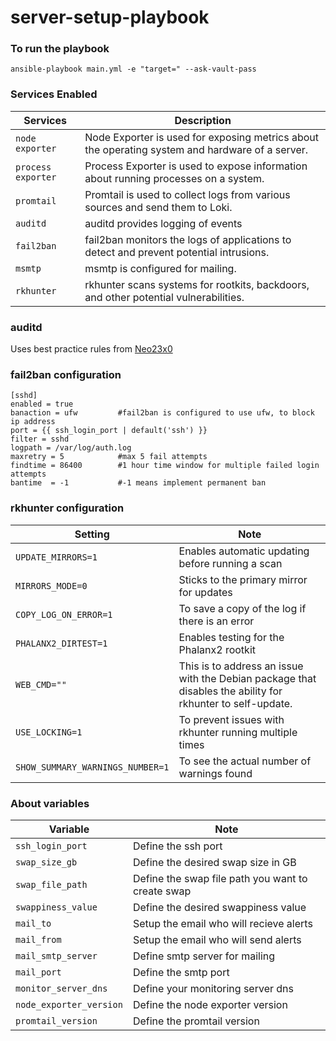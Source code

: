 # server-setup-playbook

### To run the playbook

```
ansible-playbook main.yml -e "target=" --ask-vault-pass
```

### Services Enabled

| Services| Description|
| -- | -- |
| `node exporter`|Node Exporter is used for exposing metrics about the operating system and hardware of a server.|
| `process exporter`|Process Exporter is used to expose information about running processes on a system.|
| `promtail`|Promtail is used to collect logs from various sources and send them to Loki.|
| `auditd`|auditd provides logging of events|
| `fail2ban`|fail2ban monitors the logs of applications to detect and prevent potential intrusions.|
| `msmtp`|msmtp is configured for mailing.|
| `rkhunter`|rkhunter scans systems for rootkits, backdoors, and other potential vulnerabilities.|

### auditd

Uses best practice rules from [Neo23x0](https://github.com/Neo23x0) 

### fail2ban configuration

```
[sshd]
enabled = true
banaction = ufw         #fail2ban is configured to use ufw, to block ip address
port = {{ ssh_login_port | default('ssh') }}
filter = sshd
logpath = /var/log/auth.log
maxretry = 5            #max 5 fail attempts
findtime = 86400        #1 hour time window for multiple failed login attempts 
bantime  = -1           #-1 means implement permanent ban
```

### rkhunter configuration

|Setting|Note|
|--|--|
|`UPDATE_MIRRORS=1`|Enables automatic updating before running a scan|
|`MIRRORS_MODE=0`|Sticks to the primary mirror for updates|
|`COPY_LOG_ON_ERROR=1`|To save a copy of the log if there is an error|
|`PHALANX2_DIRTEST=1`|Enables testing for the Phalanx2 rootkit|
|`WEB_CMD=""`|This is to address an issue with the Debian package that disables the ability for rkhunter to self-update.|
|`USE_LOCKING=1`|To prevent issues with rkhunter running multiple times|
|`SHOW_SUMMARY_WARNINGS_NUMBER=1`|To see the actual number of warnings found|

### About variables

|Variable|Note|
|--|--|
|`ssh_login_port`|Define the ssh port|
|`swap_size_gb`|Define the desired swap size in GB|
|`swap_file_path`|Define the swap file path you want to create swap|
|`swappiness_value`|Define the desired swappiness value|
|`mail_to`|Setup the email who will recieve alerts|
|`mail_from`|Setup the email who will send alerts|
|`mail_smtp_server`|Define smtp server for mailing|
|`mail_port`|Define the smtp port|
|`monitor_server_dns`|Define your monitoring server dns|
|`node_exporter_version`|Define the node exporter version|
|`promtail_version`|Define the promtail version|
